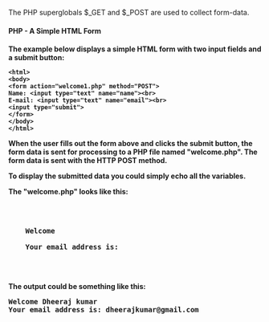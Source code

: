 The PHP superglobals $_GET and $_POST are used to collect form-data.

<h4>PHP - A Simple HTML Form<h4>
The example below displays a simple HTML form with two input fields and a submit button:
<br>
    
    <html>
    <body>    
    <form action="welcome1.php" method="POST">
    Name: <input type="text" name="name"><br>
    E-mail: <input type="text" name="email"><br>
    <input type="submit">
    </form>    
    </body>
    </html>
    


When the user fills out the form above and clicks the submit button, the form data is sent for processing to a PHP file named "welcome.php". The form data is sent with the HTTP POST method.

To display the submitted data you could simply echo all the variables.

The "welcome.php" looks like this:

<pre>
    
    <html>
    <body>
    Welcome <?php echo $_POST["name"]; ?><br>
    Your email address is: <?php echo $_POST["email"]; ?>
    </body>
    </html>
    
</pre>

The output could be something like this:
<pre>
Welcome Dheeraj kumar
Your email address is: dheerajkumar@gmail.com
</pre>
